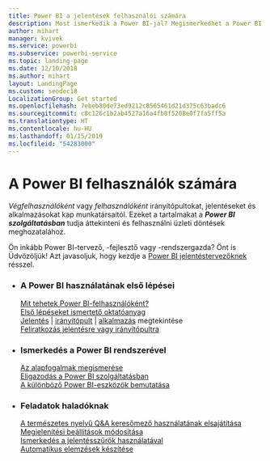 ```yaml
---
title: Power BI a jelentések felhasználói számára
description: Most ismerkedik a Power BI-jal? Megismerkedhet a Power BI funkcióival és képességeivel, és látni fogja, hogy mit tehet meg általuk mint Power BI-ügyfél vagy -végfelhasználó.
author: mihart
manager: kvivek
ms.service: powerbi
ms.subservice: powerbi-service
ms.topic: landing-page
ms.date: 12/10/2018
ms.author: mihart
layout: LandingPage
ms.custom: seodec18
LocalizationGroup: Get started
ms.openlocfilehash: 7ebeb80de73ed9212c8565461d21d375c63badc6
ms.sourcegitcommit: c8c126c1b2ab4527a16a4fb8f5208e0f7fa5ff5a
ms.translationtype: HT
ms.contentlocale: hu-HU
ms.lasthandoff: 01/15/2019
ms.locfileid: "54283000"
---
```

# <a name="power-bi-for-consumers"></a>A Power BI felhasználók számára
*Végfelhasználóként* vagy *felhasználóként* irányítópultokat, jelentéseket és alkalmazásokat kap munkatársaitól. Ezeket a tartalmakat a ***Power BI szolgáltatásban*** tudja áttekinteni és felhasználni üzleti döntések meghozatalához.

Ön inkább Power BI-tervező, -fejlesztő vagy -rendszergazda? Önt is Üdvözöljük! Azt javasoljuk, hogy kezdje a [Power BI jelentéstervezőknek](../power-bi-creator-landing.md) résszel.

<ul class="panelContent cardsF"> 
              <li> 
                             <div class="cardSize"> 
                                           <div class="cardPadding"> 
                                                          <div class="card"> 
                                                                        <div class="cardText"> 
                                                                                      <h3>A Power BI használatának első lépései</h3> 
                                                                                      <p></p>
                                                                                            <a href="end-user-consumer.md">Mit tehetek Power BI-felhasználóként?</a><br/> 
                                                                                            <a href="../service-get-started.md">Első lépéseket ismertető oktatóanyag</a><br/>
<a href="end-user-report-open.md">Jelentés</a> | <a href="end-user-dashboard-open.md">irányítópult</a> | <a href="end-user-apps.md">alkalmazás</a> megtekintése<br/> 
                                                                                            <!--<a href="end-user-collaborate.md">Collaborate</a><br/> -->
                                                                                            <a href="end-user-subscribe.md">Feliratkozás jelentésre vagy irányítópultra</a><br/> 
                                                                        </div> 
                                                          </div> 
                                           </div> 
                             </div> 
              </li>
              <li> 
                             <div class="cardSize"> 
                                           <div class="cardPadding"> 
                                                          <div class="card"> 
                                                                        <div class="cardText"> 
                                                                                      <h3>Ismerkedés a Power BI rendszerével</h3> 
                                                                                      <p></p>
                                                                                            <a href="end-user-basic-concepts.md">Az alapfogalmak megismerése</a><br/>
                                                                                            <a href="end-user-experience.md">Eligazodás a Power BI szolgáltatásban</a><br/> 
                                                                                            <a href="../power-bi-overview.md">A különböző Power BI-eszközök bemutatása</a><br/> 
                                                                                            <!--<a href="end-user-faq.md">FAQ: Frequently Asked Questions</a> -->
                                                                        </div> 
                                                          </div> 
                                           </div> 
                             </div> 
              </li>
              <li> 
                             <div class="cardSize"> 
                                           <div class="cardPadding"> 
                                                          <div class="card"> 
                                                                        <div class="cardText"> 
                                                                                      <h3>Feladatok haladóknak</h3> 
                                                                                      <p></p>
                                                                                            <a href="end-user-q-and-a.md">A természetes nyelvű Q&A keresőmező használatának elsajátítása</a><br/> 
                                                                                            <a href="end-user-focus.md">Megjelenítési beállítások módosítása</a><br/> 
                                                                                            <a href="end-user-report-filter.md">Ismerkedés a jelentésszűrők használatával</a><br> 
                                                                                            <a href="end-user-insights.md">Automatikus elemzések készítése</a><br/> 
                                                                        </div> 
                                                          </div> 
                                           </div> 
                             </div> 
              </li>
</ul>


